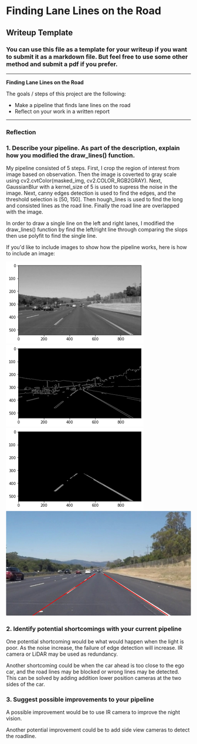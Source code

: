 # **Finding Lane Lines on the Road** 

## Writeup Template

### You can use this file as a template for your writeup if you want to submit it as a markdown file. But feel free to use some other method and submit a pdf if you prefer.

---

**Finding Lane Lines on the Road**

The goals / steps of this project are the following:
* Make a pipeline that finds lane lines on the road
* Reflect on your work in a written report


[//]: # (Image References)

[image0]: ./examples/grayscale.jpg "Grayscale"

[image1]: ./test_images/out_solidWhiteRight.jpg
[image2]: ./test_images/blur.png
[image3]: ./test_images/edge.png
[image4]: ./test_images/cropped.png
---

### Reflection

### 1. Describe your pipeline. As part of the description, explain how you modified the draw_lines() function.

My pipeline consisted of 5 steps. First, I crop the region of interest from image based on observation. Then the image is coverted to gray scale using cv2.cvtColor(masked_img, cv2.COLOR_RGB2GRAY). Next, GaussianBlur with a kernel_size of 5 is used to supress the noise in the image. Next, canny edges detection is used to find the edges, and the threshold selection is [50, 150]. Then hough_lines is used to find the long and consisted lines as the road line. Finally the road line are overlapped with the image. 

In order to draw a single line on the left and right lanes, I modified the draw_lines() function by find the left/right line through comparing the slops then use polyfit to find the single line. 

If you'd like to include images to show how the pipeline works, here is how to include an image: 

![blur][image2]
![edge][image3]
![cropper][image4]
![Final][image1]

### 2. Identify potential shortcomings with your current pipeline


One potential shortcoming would be what would happen when the light is poor. As the noise increase, the failure of edge detection will increase. IR camera or LiDAR may be used as redundancy. 

Another shortcoming could be when the car ahead is too close to the ego car, and the road lines may be blocked or wrong lines may be detected. This can be solved by adding addition lower position cameras at the two sides of the car. 


### 3. Suggest possible improvements to your pipeline

A possible improvement would be to use IR camera to improve the night vision. 

Another potential improvement could be to add side view cameras to detect the roadline. 
